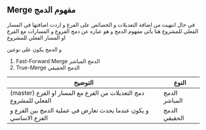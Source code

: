 ## Merge مفهوم الدمج

في حال انتهيت من اضافة التعديلات و الخصائص على الفرع و اردت اضافتها في المسار الفعلي للمشروع هنا يأتي مفهوم الدمج و هو عباره عن دمج الفروع و المسارات مع الفرع او المسار الفعلي للمشروع 

و الدمج يكون على نوعين
1. Fast-Forward Merge الدمج المباشر 
2. True-Merge الدمج الحقيقي 

| التوضيح| النوع|  
| ----------- | ----------- |  
|(master) دمج التعديلات من الفرع مع المسار او الفرع الفعلي للمشروع  | الدمج المباشر |
|و يكون عندما يحدث تعارض في عملية الدمج بين الفرع و الفرع الاساسي|الدمج الحقيقي|
